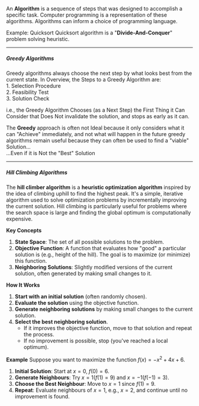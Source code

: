 An **Algorithm** is a sequence of steps that was designed to accomplish a specific task.
Computer programming is a representation of these algorithms.
Algorithms can inform a choice of programming language.

Example: Quicksort
	Quicksort algorithm is a "**Divide-And-Conquer**" problem solving heuristic.


---
##### **Greedy Algorithms**
Greedy algorithms always choose the next step by what looks best from the current state.
	In Overview, the Steps to a Greedy Algorithm are:  
	1. Selection Procedure  
	2. Feasibility Test  
	3. Solution Check  
	
i.e., the Greedy Algorithm Chooses (as a Next Step) the  First Thing it Can Consider that Does Not invalidate  the solution, and stops as early as it can.

The **Greedy** approach is often not Ideal because it only considers what it can "Achieve" immediately, and not what will happen in the future greedy algorithms remain useful because they can often be used to find a "viable" Solution...  
	...Even if it is Not the "Best" Solution


---
##### **Hill Climbing Algorithms**
The **hill climber algorithm** is a **heuristic optimization algorithm** inspired by the idea of climbing uphill to find the highest peak. It's a simple, iterative algorithm used to solve optimization problems by incrementally improving the current solution. Hill climbing is particularly useful for problems where the search space is large and finding the global optimum is computationally expensive.

**Key Concepts**
1. **State Space**: The set of all possible solutions to the problem.
2. **Objective Function**: A function that evaluates how "good" a particular solution is (e.g., height of the hill). The goal is to maximize (or minimize) this function.
3. **Neighboring Solutions**: Slightly modified versions of the current solution, often generated by making small changes to it.

**How It Works**
1. **Start with an initial solution** (often randomly chosen).
2. **Evaluate the solution** using the objective function.
3. **Generate neighboring solutions** by making small changes to the current solution.
4. **Select the best neighboring solution**.
    - If it improves the objective function, move to that solution and repeat the process.
    - If no improvement is possible, stop (you've reached a local optimum).

**Example**
Suppose you want to maximize the function $f(x) = -x^2 + 4x + 6$.

1. **Initial Solution**: Start at $x=0,\; f(0)=6$.
2. **Generate Neighbours**: Try $x=1 (f(1)=9)$ and $x=−1 (f(−1)=3)$.
3. **Choose the Best Neighbour**: Move to $x=1$ since $f(1)=9$.
4. **Repeat**: Evaluate neighbours of $x=1$, e.g., $x=2$, and continue until no improvement is found.